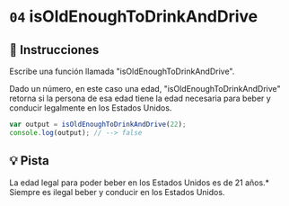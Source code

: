 # `04` isOldEnoughToDrinkAndDrive

## 📝 Instrucciones

Escribe una función llamada "isOldEnoughToDrinkAndDrive".

Dado un número, en este caso una edad, "isOldEnoughToDrinkAndDrive" retorna si la persona de esa edad tiene la edad necesaria para beber y conducir legalmente en los Estados Unidos.



```Javascript
var output = isOldEnoughToDrinkAndDrive(22);
console.log(output); // --> false
```

## 💡 Pista

La edad legal para poder beber en los Estados Unidos es de 21 años.* Siempre es ilegal beber y conducir en los Estados Unidos.
